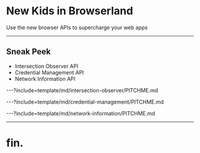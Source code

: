 # New Kids in Browserland

Use the new browser APIs to supercharge your web apps

---

## Sneak Peek

- Intersection Observer API
- Credential Management API
- Network Information API

---?include=template/md/intersection-observer/PITCHME.md

---?include=template/md/credential-management/PITCHME.md

---?include=template/md/network-information/PITCHME.md

---

# fin.
